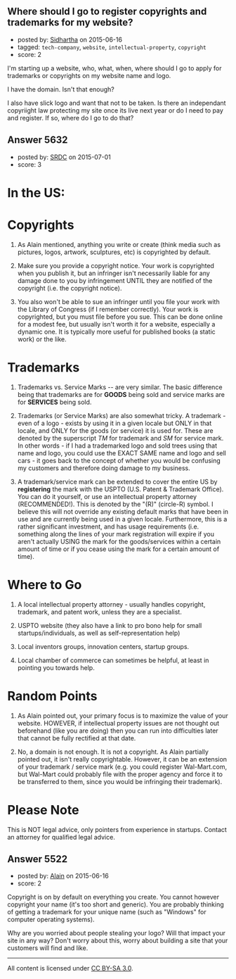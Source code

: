 ## Where should I go to register copyrights and trademarks for my website?

- posted by: [Sidhartha](https://stackexchange.com/users/3794850/sidhartha) on 2015-06-16
- tagged: `tech-company`, `website`, `intellectual-property`, `copyright`
- score: 2

I'm starting up a website, who, what, when, where should I go to apply for trademarks or copyrights on my website name and logo.

I have the domain. Isn't that enough?

I also have slick logo and want that not to be taken. Is there an independant copyriight law protecting my site once its live next year or do I need to pay and register. If so, where do I go to do that?


## Answer 5632

- posted by: [SRDC](https://stackexchange.com/users/5438059/srdc) on 2015-07-01
- score: 3

In the US: 
===

Copyrights
=====
1. As Alain mentioned, anything you write or create (think media such as pictures, logos, artwork, sculptures, etc) is copyrighted by default. 

2. Make sure you provide a copyright notice. Your work is copyrighted when you publish it, but an infringer isn't necessarily liable for any damage done to you by infringement UNTIL they are notified of the copyright (i.e. the copyright notice).

2. You also won't be able to sue an infringer until you file your work with the Library of Congress (if I remember correctly). Your work is copyrighted, but you must file before you sue. This can be done online for a modest fee, but usually isn't worth it for a website, especially a dynamic one. It is typically more useful for published books (a static work) or the like.

Trademarks
====
1. Trademarks vs. Service Marks -- are very similar. The basic difference being that trademarks are for **GOODS** being sold and service marks are for **SERVICES** being sold.

2. Trademarks (or Service Marks) are also somewhat tricky. A trademark - even of a logo - exists by using it in a given locale but ONLY in that locale, and ONLY for the goods (or service) it is used for. These are denoted by the superscript *TM* for trademark and *SM* for service mark.
In other words - if I had a trademarked logo and sold trees using that name and logo, you could use the EXACT SAME name and logo and sell cars - it goes back to the concept of whether you would be confusing my customers and therefore doing damage to my business.

3. A trademark/service mark can be extended to cover the entire US by **registering** the mark with the USPTO (U.S. Patent & Trademark Office). You can do it yourself, or use an intellectual property attorney (RECOMMENDED!). This is denoted by the "(R)" (circle-R) symbol.
I believe this will not override any existing default marks that have been in use and are currently being used in a given locale. Furthermore, this is a rather significant investment, and has usage requirements (i.e. something along the lines of your mark registration will expire if you aren't actually USING the mark for the goods/services within a certain amount of time or if you cease using the mark for a certain amount of time).

Where to Go
===
1. A local intellectual property attorney - usually handles copyright, trademark, and patent work, unless they are a specialist.

2. USPTO website (they also have a link to pro bono help for small startups/individuals, as well as self-representation help)

3. Local inventors groups, innovation centers, startup groups.

4. Local chamber of commerce can sometimes be helpful, at least in pointing you towards help.

Random Points
===
1. As Alain pointed out, your primary focus is to maximize the value of your website. HOWEVER, if intellectual property issues are not thought out beforehand (like you are doing) then you can run into difficulties later that cannot be fully rectified at that date.

2. No, a domain is not enough. It is not a copyright. As Alain partially pointed out, it isn't really copyrightable. However, it can be an extension of your trademark / service mark (e.g. you could register Wal-Mart.com, but Wal-Mart could probably file with the proper agency and force it to be transferred to them, since you would be infringing their trademark).

Please Note
====
This is NOT legal advice, only pointers from experience in startups. Contact an attorney for qualified legal advice.


## Answer 5522

- posted by: [Alain](https://stackexchange.com/users/21866/alain) on 2015-06-16
- score: 2

Copyright is on by default on everything you create. You cannot however copyright your name (it's too short and generic). You are probably thinking of getting a trademark for your unique name (such as "Windows" for computer operating systems).

Why are you worried about people stealing your logo? Will that impact your site in any way? Don't worry about this, worry about building a site that your customers will find and like.



---

All content is licensed under [CC BY-SA 3.0](https://creativecommons.org/licenses/by-sa/3.0/).
